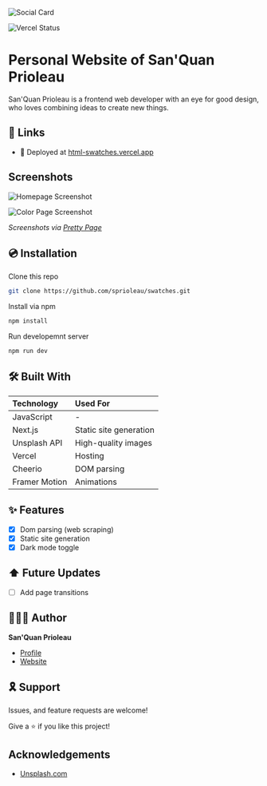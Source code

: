 ![Social Card][social-card-url]

![Vercel Status](https://img.shields.io/github/deployments/sprioleau/swatches/production?label=vercel&logo=vercel&style=for-the-badge)

# Personal Website of San'Quan Prioleau

San'Quan Prioleau is a frontend web developer with an eye for good design, who loves combining ideas to create new things.

## 🔗 Links

- 🚀 Deployed at [html-swatches.vercel.app][deployed-url]

## Screenshots

![Homepage Screenshot][homepage-screenshot-url] 

![Color Page Screenshot][color-page-screenshot-url] 

_Screenshots via [Pretty Page](https://prettypage.vercel.app/)_

## 💿 Installation

Clone this repo

```bash
git clone https://github.com/sprioleau/swatches.git
```

Install via npm

```bash
npm install
```

Run developemnt server

```bash
npm run dev
```

## 🛠 Built With

| Technology            | Used For                          |
| :-------------------- | :-------------------------------- |
| JavaScript            | -                                 |
| Next.js               | Static site generation            |
| Unsplash API          | High-quality images               |
| Vercel                | Hosting                           |
| Cheerio               | DOM parsing                       |
| Framer Motion         | Animations                        |

## ✨ Features
- [x] Dom parsing (web scraping) 
- [x] Static site generation
- [x] Dark mode toggle

## ⬆️ Future Updates

- [ ] Add page transitions 

## 👨🏾‍💻 Author

**San'Quan Prioleau**

- [Profile][github-url]
- [Website][website]

## 🎗 Support

Issues, and feature requests are welcome!

Give a ⭐️ if you like this project!

## Acknowledgements

- [Unsplash.com](https://unsplash.com/)

<!-- Author Details -->
[github-url]: https://github.com/spriolau "San'Quan Prioleau on Github"
[website]: https://sprioleau.dev "San'Quan Prioleau's personal website"
[headshot_url]: https://avatars.githubusercontent.com/u/49278940?v=4 "San'Quan Prioleau headshot"

<!-- Project Details -->
[deployed-url]: https://html-swatches.vercel.app
[social-card-url]: https://html-swatches.vercel.app/images/social-card.png "Social Card"
[homepage-screenshot-url]: https://html-swatches.vercel.app/images/homepage.png "Homepage Screenshot"
[color-page-screenshot-url]: https://html-swatches.vercel.app/images/color-page.png "Color Page Screenshot"
